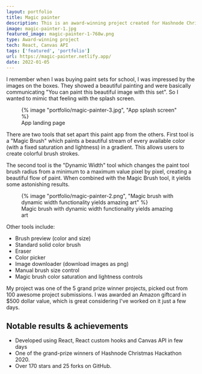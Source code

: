 ```yaml
---
layout: portfolio
title: Magic painter
description: This is an award-winning project created for Hashnode Christmas hackathon 2020. It was made in just a few days using React and Canvas API. This hackathon was an opportunity for me to play around with new browser features, so I decided to go with the Canvas API and create an awesome painting app with a stunning rainbow brush.
image: magic-painter-1.jpg
featured_image: magic-painter-1-768w.png
type: Award-winning project
tech: React, Canvas API
tags: ['featured', 'portfolio']
url: https://magic-painter.netlify.app/
date: 2022-01-05
---
```


I remember when I was buying paint sets for school, I was impressed by the images on the boxes. They showed a beautiful painting and were basically communicating "You can paint this beautiful image with this set". So I wanted to mimic that feeling with the splash screen.

<figure>
{% image "portfolio/magic-painter-3.jpg", "App splash screen" %}
<figcaption>
App landing page
</figcaption>
</figure>

There are two tools that set apart this paint app from the others. First tool is a "Magic Brush" which paints a beautiful stream of every available color (with a fixed saturation and lightness) in a gradient. This allows users to create colorful brush strokes.

The second tool is the "Dynamic Width" tool which changes the paint tool brush radius from a minimum to a maximum value pixel by pixel, creating a beautiful flow of paint. When combined with the Magic Brush tool, it yields some astonishing results.

<figure>
{% image "portfolio/magic-painter-2.png", "Magic brush with dynamic width functionality yields amazing art" %}
<figcaption>
Magic brush with dynamic width functionality yields amazing art
</figcaption>
</figure>

Other tools include:

* Brush preview (color and size)
* Standard solid color brush
* Eraser
* Color picker
* Image downloader (download images as png)
* Manual brush size control
* Magic brush color saturation and lightness controls

My project was one of the 5 grand prize winner projects, picked out from 100 awesome project submissions. I was awarded an Amazon giftcard in $500 dollar value, which is great considering I've worked on it just a few days.

<aside>
<h2>Notable results &amp; achievements</h2>
<ul>
<li>Developed using React, React custom hooks and Canvas API in few days</li>
<li>One of the grand-prize winners of Hashnode Christmas Hackathon 2020.</li>
<li>Over 170 stars and 25 forks on GitHub.</li>
</ul>
</aside>